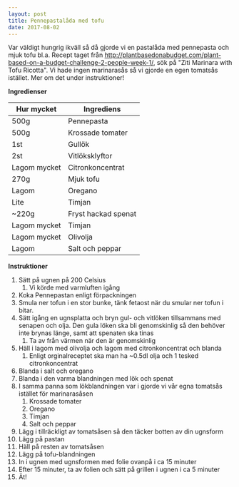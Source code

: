 ```yaml
---
layout: post
title: Pennepastalåda med tofu
date: 2017-08-02
---
```

Var väldigt hungrig ikväll så då gjorde vi en pastalåda med pennepasta och mjuk tofu bl.a. Recept taget från http://plantbasedonabudget.com/plant-based-on-a-budget-challenge-2-people-week-1/, sök på "Ziti Marinara with Tofu Ricotta". Vi hade ingen marinarasås så vi gjorde en egen tomatsås istället. Mer om det under instruktioner!

**Ingredienser**

| Hur mycket | Ingrediens |
|-------|--------|
| 500g | Pennepasta |
| 500g | Krossade tomater |
| 1st | Gullök |
| 2st | Vitlöksklyftor |
| Lagom mycket | Citronkoncentrat |
| 270g | Mjuk tofu |
| Lagom | Oregano |
| Lite | Timjan |
| ~220g | Fryst hackad spenat |
| Lagom mycket | Timjan |
| Lagom mycket | Olivolja |
| Lagom | Salt och peppar |

**Instruktioner**

1. Sätt på ugnen på 200 Celsius
    1. Vi körde med varmluften igång
1. Koka Pennepastan enligt förpackningen
1. Smula ner tofun i en stor bunke, tänk fetaost när du smular ner tofun i bitar.
1. Sätt igång en ugnsplatta och bryn gul- och vitlöken tillsammans med senapen och olja. Den gula löken ska bli genomskinlig så den behöver inte brynas länge, samt att spenaten ska tinas
    1. Ta av från värmen när den är genomskinlig
1. Häll i lagom med olivolja och lagom med citronkoncentrat och blanda
    1. Enligt orginalreceptet ska man ha ~0.5dl olja och 1 tesked citronkoncentrat
1. Blanda i salt och oregano
1. Blanda i den varma blandningen med lök och spenat
1. I samma panna som lökblandningen var i gjorde vi vår egna tomatsås istället för marinarasåsen
    1. Krossade tomater
    1. Oregano
    1. Timjan
    1. Salt och peppar
1. Lägg i tillräckligt av tomatsåsen så den täcker botten av din ugnsform
1. Lägg på pastan
1. Häll på resten av tomatsåsen
1. Lägg på tofu-blandningen
1. In i ugnen med ugnsformen med folie ovanpå i ca 15 minuter
1. Efter 15 minuter, ta av folien och sätt på grillen i ugnen i ca 5 minuter
1. Ät!